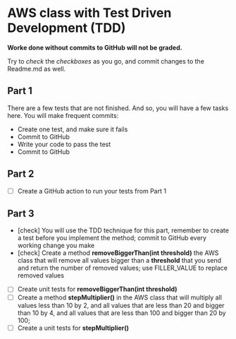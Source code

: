 # AWS class with Test Driven Development (TDD)
**Worke done without commits to GitHub will not be graded.**

Try to *check* the *checkboxes* as you go, and commit changes to the Readme.md as well.

## Part 1
There are a few tests that are not finished. And so, you will have a few tasks here.
You will make frequent commits:
* Create one test, and make sure it fails
* Commit to GitHub
* Write your code to pass the test
* Commit to GitHub
## Part 2
* [ ] Create a GitHub action to run your tests from Part 1
## Part 3 
* [check] You will use the TDD technique for this part, remember to create a test before you implement the method; commit to GitHub every working change you make
* [check] Create a method **removeBiggerThan(int threshold)** the AWS class that will remove all values bigger than a **threshold** that you send and return the number of removed values; use FILLER_VALUE to replace removed values
* [ ] Create unit tests for **removeBiggerThan(int threshold)**
* [ ] Create a method **stepMultiplier()** in the AWS class that will multiply all values less than 10 by 2, and all values that are less than 20 and bigger than 10 by 4, and all values that are less than 100 and bigger than 20 by 100;
* [ ] Create a unit tests for **stepMultiplier()**
